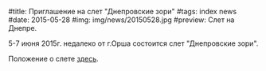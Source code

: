 #title: Приглашение на слет "Днепровские зори"
#tags: index news
#date: 2015-05-28
#img: img/news/20150528.jpg
#preview: Слет на Днепре.

5-7 июня 2015г. недалеко от г.Орша состоится слет "Днепровские зори".

Положение о слете [здесь](files/2015Orsha.doc).